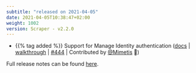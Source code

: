 ```yaml
---
subtitle: "released on 2021-04-05"
date: 2021-04-05T10:38:47+02:00
weight: 1002
version: Scraper - v2.2.0
---
```


- {{% tag added %}} Support for Manage Identity authentication ([docs](https://docs.promitor.io/configuration/v2.x/azure-authentication#supported-authentication-mechanisms)
 | [walkthrough](https://docs.promitor.io/walkthrough/use-promitor-with-managed-identity) | [#444](https://github.com/tomkerkhove/promitor/issues/444)
 | Contributed by [@Mimetis](https://github.com/Mimetis) 🎉)

Full release notes can be found [here](https://github.com/tomkerkhove/promitor/releases/tag/Scraper-v2.2.0).
